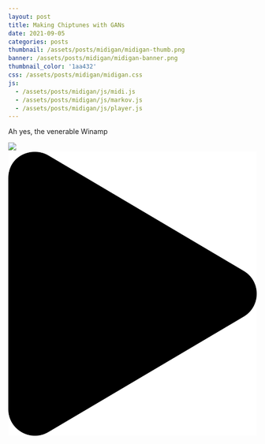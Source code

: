 ```yaml
---
layout: post
title: Making Chiptunes with GANs
date: 2021-09-05
categories: posts
thumbnail: /assets/posts/midigan/midigan-thumb.png
banner: /assets/posts/midigan/midigan-banner.png
thumbnail_color: '1aa432'
css: /assets/posts/midigan/midigan.css
js:
  - /assets/posts/midigan/js/midi.js
  - /assets/posts/midigan/js/markov.js
  - /assets/posts/midigan/js/player.js
---
```


Ah yes, the venerable Winamp

<div class='midi-block'>
  <img src='https://via.placeholder.com/600x80'>
  <div class='icon play-button' data-id='bach-tokens-small.txt'>
    <img src='/assets/posts/midigan/images/play.svg'>
  </div>
</div>